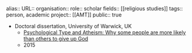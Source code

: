 alias::
URL::
organisation::
role:: scholar
fields:: [[religious studies]] 
tags:: person, academic
project:: [[AMT]] 
public:: true

- Doctoral dissertation, University of Warwick, UK
	- [Psychological Type and Atheism: Why some people are more likely than others to give up God](http://wrap.warwick.ac.uk/76588/1/WRAP_THESIS_Baker_2014.pdf)
	- 2015
